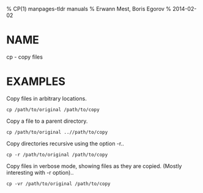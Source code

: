 % CP(1) manpages-tldr manuals
% Erwann Mest, Boris Egorov
% 2014-02-02

# NAME

cp - copy files

# EXAMPLES

Copy files in arbitrary locations.

    cp /path/to/original /path/to/copy

Copy a file to a parent directory.

    cp /path/to/original ..//path/to/copy

Copy directories recursive using the option -r..

    cp -r /path/to/original /path/to/copy

Copy files in verbose mode, showing files as they are copied. (Mostly
interesting with -r option)..

    cp -vr /path/to/original /path/to/copy
